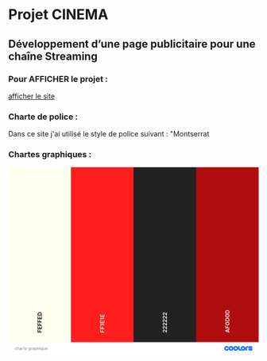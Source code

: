 # Projet CINEMA

## Développement d’une page publicitaire pour une chaîne Streaming

### Pour AFFICHER le projet :
[afficher le site](`https://elbzhiba.github.io/cinema/`)
### Charte de police :
Dans ce site j'ai utilisé le style de police suivant :
"Montserrat
### Chartes graphiques : 

 ![plot](./asset/chartegraphique.png/)